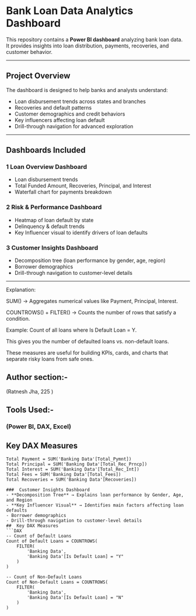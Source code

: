 #  Bank Loan Data Analytics Dashboard

This repository contains a **Power BI dashboard** analyzing bank loan data.  
It provides insights into loan distribution, payments, recoveries, and customer behavior.

---

##  Project Overview
The dashboard is designed to help banks and analysts understand:
- Loan disbursement trends across states and branches
- Recoveries and default patterns
- Customer demographics and credit behaviors
- Key influencers affecting loan default
- Drill-through navigation for advanced exploration

---

##  Dashboards Included
### 1️ Loan Overview Dashboard
- Loan disbursement trends  
- Total Funded Amount, Recoveries, Principal, and Interest  
- Waterfall chart for payments breakdown  

### 2️ Risk & Performance Dashboard
- Heatmap of loan default by state  
- Delinquency & default trends  
- Key Influencer visual to identify drivers of loan defaults  

### 3️ Customer Insights Dashboard
- Decomposition tree (loan performance by gender, age, region)  
- Borrower demographics  
- Drill-through navigation to customer-level details

---
Explanation:

SUM() → Aggregates numerical values like Payment, Principal, Interest.

COUNTROWS() + FILTER() → Counts the number of rows that satisfy a condition.

Example: Count of all loans where Is Default Loan = Y.

This gives you the number of defaulted loans vs. non-default loans.

These measures are useful for building KPIs, cards, and charts that separate risky loans from safe ones.
## Author section:-
(Ratnesh Jha, 225 )  
## Tools Used:-
### (Power BI, DAX, Excel)  
##  Key DAX Measures
```DAX
Total Payment = SUM('Banking Data'[Total_Pymnt])
Total Principal = SUM('Banking Data'[Total_Rec_Prncp])
Total Interest = SUM('Banking Data'[Total_Rec_Int])
Total Fees = SUM('Banking Data'[Total_Fees])
Total Recoveries = SUM('Banking Data'[Recoveries])

###  Customer Insights Dashboard
- **Decomposition Tree** → Explains loan performance by Gender, Age, and Region  
- **Key Influencer Visual** → Identifies main factors affecting loan defaults  
- Borrower demographics  
- Drill-through navigation to customer-level details
##  Key DAX Measures
```DAX
-- Count of Default Loans
Count of Default Loans = COUNTROWS(
    FILTER(
        'Banking Data',
        'Banking Data'[Is Default Loan] = "Y"
    )
)

-- Count of Non-Default Loans
Count of Non-Default Loans = COUNTROWS(
    FILTER(
        'Banking Data',
        'Banking Data'[Is Default Loan] = "N"
    )
)



   



